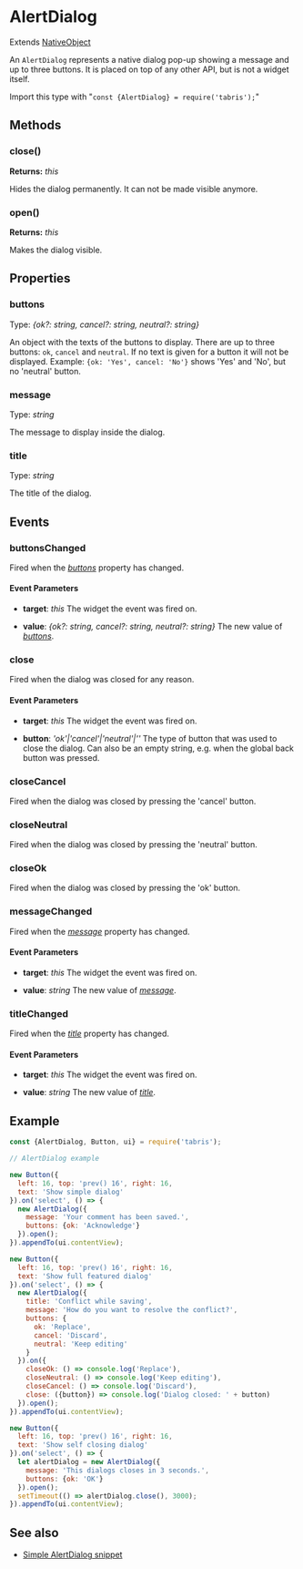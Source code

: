 ---
---
# AlertDialog

Extends [NativeObject](NativeObject.md)

An `AlertDialog` represents a native dialog pop-up showing a message and up to three buttons. It is placed on top of any other API, but is not a widget itself.

Import this type with "`const {AlertDialog} = require('tabris');`"

## Methods

### close()

**Returns:** *this*

Hides the dialog permanently. It can not be made visible anymore.

### open()

**Returns:** *this*

Makes the dialog visible.


## Properties

### buttons

Type: *{ok?: string, cancel?: string, neutral?: string}*

An object with the texts of the buttons to display. There are up to three buttons: `ok`, `cancel` and `neutral`. If no text is given for a button it will not be displayed. Example: `{ok: 'Yes', cancel: 'No'}` shows 'Yes' and 'No', but no 'neutral' button.

### message

Type: *string*

The message to display inside the dialog.

### title

Type: *string*

The title of the dialog.


## Events

### buttonsChanged

Fired when the [*buttons*](#buttons) property has changed.

#### Event Parameters 

- **target**: *this*
    The widget the event was fired on.

- **value**: *{ok?: string, cancel?: string, neutral?: string}*
    The new value of [*buttons*](#buttons).


### close

Fired when the dialog was closed for any reason.

#### Event Parameters 

- **target**: *this*
    The widget the event was fired on.

- **button**: *'ok'|'cancel'|'neutral'|''*
    The type of button that was used to close the dialog. Can also be an empty string, e.g. when the global back button was pressed.


### closeCancel

Fired when the dialog was closed by pressing the 'cancel' button.
### closeNeutral

Fired when the dialog was closed by pressing the 'neutral' button.
### closeOk

Fired when the dialog was closed by pressing the 'ok' button.
### messageChanged

Fired when the [*message*](#message) property has changed.

#### Event Parameters 

- **target**: *this*
    The widget the event was fired on.

- **value**: *string*
    The new value of [*message*](#message).


### titleChanged

Fired when the [*title*](#title) property has changed.

#### Event Parameters 

- **target**: *this*
    The widget the event was fired on.

- **value**: *string*
    The new value of [*title*](#title).





## Example

```js
const {AlertDialog, Button, ui} = require('tabris');

// AlertDialog example

new Button({
  left: 16, top: 'prev() 16', right: 16,
  text: 'Show simple dialog'
}).on('select', () => {
  new AlertDialog({
    message: 'Your comment has been saved.',
    buttons: {ok: 'Acknowledge'}
  }).open();
}).appendTo(ui.contentView);

new Button({
  left: 16, top: 'prev() 16', right: 16,
  text: 'Show full featured dialog'
}).on('select', () => {
  new AlertDialog({
    title: 'Conflict while saving',
    message: 'How do you want to resolve the conflict?',
    buttons: {
      ok: 'Replace',
      cancel: 'Discard',
      neutral: 'Keep editing'
    }
  }).on({
    closeOk: () => console.log('Replace'),
    closeNeutral: () => console.log('Keep editing'),
    closeCancel: () => console.log('Discard'),
    close: ({button}) => console.log('Dialog closed: ' + button)
  }).open();
}).appendTo(ui.contentView);

new Button({
  left: 16, top: 'prev() 16', right: 16,
  text: 'Show self closing dialog'
}).on('select', () => {
  let alertDialog = new AlertDialog({
    message: 'This dialogs closes in 3 seconds.',
    buttons: {ok: 'OK'}
  }).open();
  setTimeout(() => alertDialog.close(), 3000);
}).appendTo(ui.contentView);
```
## See also

- [Simple AlertDialog snippet](https://github.com/eclipsesource/tabris-js/tree/v2.0.0-rc2-dev.20170710+0912/snippets/alertdialog.js)
